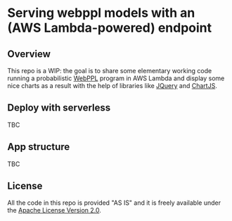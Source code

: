 # Serving webppl models with an (AWS Lambda-powered) endpoint

## Overview
This repo is a WIP: the goal is to share some elementary working code 
running a probabilistic [WebPPL](http://webppl.org/) program in AWS Lambda and display 
some nice charts as a result with the help of libraries like
[JQuery](https://jquery.com/) and [ChartJS](https://www.chartjs.org/).

## Deploy with serverless 
TBC

## App structure
TBC

## License
All the code in this repo is provided "AS IS" and it is freely available under the [Apache License Version 2.0](https://www.apache.org/licenses/LICENSE-2.0).